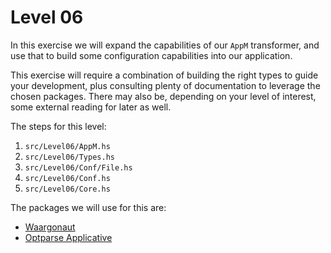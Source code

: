 # Level 06

In this exercise we will expand the capabilities of our `AppM` transformer, and
use that to build some configuration capabilities into our application.

This exercise will require a combination of building the right types to guide
your development, plus consulting plenty of documentation to leverage the chosen
packages. There may also be, depending on your level of interest, some external
reading for later as well.

The steps for this level:
1) ``src/Level06/AppM.hs``
2) ``src/Level06/Types.hs``
3) ``src/Level06/Conf/File.hs``
4) ``src/Level06/Conf.hs``
5) ``src/Level06/Core.hs``

The packages we will use for this are:

- [Waargonaut](http://hackage.haskell.org/package/waargonaut)
- [Optparse Applicative](http://hackage.haskell.org/package/optparse-applicative)
